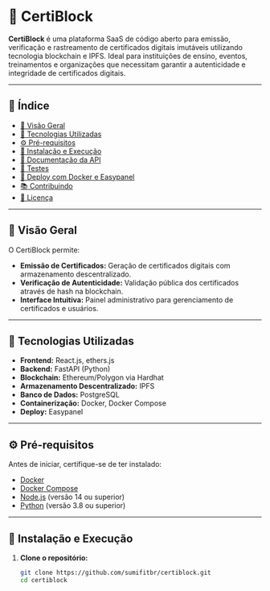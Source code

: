 # 🪪 CertiBlock

**CertiBlock** é uma plataforma SaaS de código aberto para emissão, verificação e rastreamento de certificados digitais imutáveis utilizando tecnologia blockchain e IPFS. Ideal para instituições de ensino, eventos, treinamentos e organizações que necessitam garantir a autenticidade e integridade de certificados digitais.

---

## 📌 Índice

- [🚀 Visão Geral](#-visão-geral)
- [🧰 Tecnologias Utilizadas](#-tecnologias-utilizadas)
- [⚙️ Pré-requisitos](#️-pré-requisitos)
- [🔧 Instalação e Execução](#-instalação-e-execução)
- [📄 Documentação da API](#-documentação-da-api)
- [🧪 Testes](#-testes)
- [🚀 Deploy com Docker e Easypanel](#-deploy-com-docker-e-easypanel)
- [📚 Contribuindo](#-contribuindo)
- [📄 Licença](#-licença)

---

## 🚀 Visão Geral

O CertiBlock permite:

- **Emissão de Certificados:** Geração de certificados digitais com armazenamento descentralizado.
- **Verificação de Autenticidade:** Validação pública dos certificados através de hash na blockchain.
- **Interface Intuitiva:** Painel administrativo para gerenciamento de certificados e usuários.

---

## 🧰 Tecnologias Utilizadas

- **Frontend:** React.js, ethers.js
- **Backend:** FastAPI (Python)
- **Blockchain:** Ethereum/Polygon via Hardhat
- **Armazenamento Descentralizado:** IPFS
- **Banco de Dados:** PostgreSQL
- **Containerização:** Docker, Docker Compose
- **Deploy:** Easypanel

---

## ⚙️ Pré-requisitos

Antes de iniciar, certifique-se de ter instalado:

- [Docker](https://www.docker.com/)
- [Docker Compose](https://docs.docker.com/compose/)
- [Node.js](https://nodejs.org/) (versão 14 ou superior)
- [Python](https://www.python.org/) (versão 3.8 ou superior)

---

## 🔧 Instalação e Execução

1. **Clone o repositório:**

   ```bash
   git clone https://github.com/sumifitbr/certiblock.git
   cd certiblock
